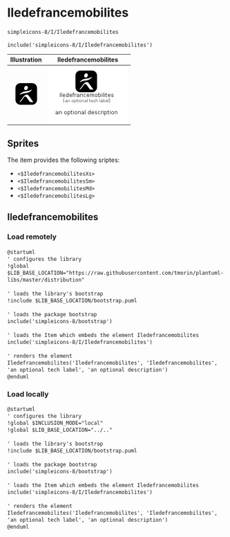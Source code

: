 # Iledefrancemobilites


```text
simpleicons-8/I/Iledefrancemobilites
```

```text
include('simpleicons-8/I/Iledefrancemobilites')
```



| Illustration | Iledefrancemobilites |
| :---: | :---: |
| ![illustration for Illustration](../../simpleicons-8/I/Iledefrancemobilites.png) | ![illustration for Iledefrancemobilites](../../simpleicons-8/I/Iledefrancemobilites.Local.png) |



## Sprites
The item provides the following sriptes:

- `<$IledefrancemobilitesXs>`
- `<$IledefrancemobilitesSm>`
- `<$IledefrancemobilitesMd>`
- `<$IledefrancemobilitesLg>`





## Iledefrancemobilites

### Load remotely
```plantuml
@startuml
' configures the library
!global $LIB_BASE_LOCATION="https://raw.githubusercontent.com/tmorin/plantuml-libs/master/distribution"

' loads the library's bootstrap
!include $LIB_BASE_LOCATION/bootstrap.puml

' loads the package bootstrap
include('simpleicons-8/bootstrap')

' loads the Item which embeds the element Iledefrancemobilites
include('simpleicons-8/I/Iledefrancemobilites')

' renders the element
Iledefrancemobilites('Iledefrancemobilites', 'Iledefrancemobilites', 'an optional tech label', 'an optional description')
@enduml
```

### Load locally
```plantuml
@startuml
' configures the library
!global $INCLUSION_MODE="local"
!global $LIB_BASE_LOCATION="../.."

' loads the library's bootstrap
!include $LIB_BASE_LOCATION/bootstrap.puml

' loads the package bootstrap
include('simpleicons-8/bootstrap')

' loads the Item which embeds the element Iledefrancemobilites
include('simpleicons-8/I/Iledefrancemobilites')

' renders the element
Iledefrancemobilites('Iledefrancemobilites', 'Iledefrancemobilites', 'an optional tech label', 'an optional description')
@enduml
```

